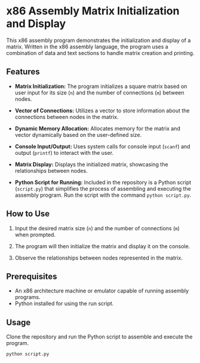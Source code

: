 # x86 Assembly Matrix Initialization and Display

This x86 assembly program demonstrates the initialization and display of a matrix. Written in the x86 assembly language, the program uses a combination of data and text sections to handle matrix creation and printing.

## Features

- **Matrix Initialization:** The program initializes a square matrix based on user input for its size (`n`) and the number of connections (`m`) between nodes.

- **Vector of Connections:** Utilizes a vector to store information about the connections between nodes in the matrix.

- **Dynamic Memory Allocation:** Allocates memory for the matrix and vector dynamically based on the user-defined size.

- **Console Input/Output:** Uses system calls for console input (`scanf`) and output (`printf`) to interact with the user.

- **Matrix Display:** Displays the initialized matrix, showcasing the relationships between nodes.

- **Python Script for Running:** Included in the repository is a Python script (`script.py`) that simplifies the process of assembling and executing the assembly program. Run the script with the command `python script.py`.

## How to Use

1. Input the desired matrix size (`n`) and the number of connections (`m`) when prompted.

2. The program will then initialize the matrix and display it on the console.

3. Observe the relationships between nodes represented in the matrix.

## Prerequisites

- An x86 architecture machine or emulator capable of running assembly programs.
- Python installed for using the run script.

## Usage

Clone the repository and run the Python script to assemble and execute the program.

```bash
python script.py
